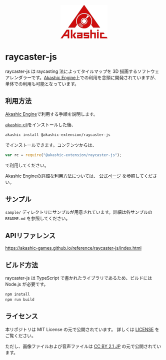<p align="center">
<img src="img/akashic.png"/>
</p>

# raycaster-js

raycaster-js は raycasting 法によってタイルマップを 3D 描画するソフトウェアレンダラーです。[Akashic Engine](https://akashic-games.github.io/)上での利用を念頭に開発されていますが、単体での利用も可能となっています。

## 利用方法

[Akashic Engine](https://akashic-games.github.io/)で利用する手順を説明します。

[akashic-cli](https://github.com/akashic-games/akashic-cli)をインストールした後、

```sh
akashic install @akashic-extension/raycaster-js
```

でインストールできます。コンテンツからは、

```javascript
var rc = require("@akashic-extension/raycaster-js");
```

で利用してください。

Akashic Engineの詳細な利用方法については、 [公式ページ](https://akashic-games.github.io/) を参照してください。

## サンプル

`sample/` ディレクトリにサンプルが用意されています。詳細は各サンプルの `README.md` を参照してください。

## APIリファレンス

https://akashic-games.github.io/reference/raycaster-js/index.html

## ビルド方法

raycaster-js は TypeScript で書かれたライブラリであるため、ビルドには Node.js が必要です。

```sh
npm install
npm run build
```

## ライセンス

本リポジトリは MIT License の元で公開されています。
詳しくは [LICENSE](./LICENSE) をご覧ください。

ただし、画像ファイルおよび音声ファイルは
[CC BY 2.1 JP](https://creativecommons.org/licenses/by/2.1/jp/) の元で公開されています。
